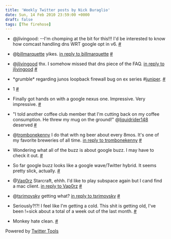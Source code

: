 ```yaml
---
title: 'Weekly Twitter posts by Nick Buraglio'
date: Sun, 14 Feb 2010 23:59:00 +0000
draft: false
tags: [The firehose]
---
```


  
*   @jlivingood: --I'm chomping at the bit for this!!! I'd be interested to know how comcast handling dns WRT google opt in v6. [#](http://twitter.com/buraglio/statuses/8853665407)
  
*   @[billmarquette](http://twitter.com/billmarquette) yikes. [in reply to billmarquette](http://twitter.com/billmarquette/statuses/8838951190) [#](http://twitter.com/buraglio/statuses/8853687170)
  
*   @[jlivingood](http://twitter.com/jlivingood) thx. I somehow missed that dns piece of the FAQ. [in reply to jlivingood](http://twitter.com/jlivingood/statuses/8865360024) [#](http://twitter.com/buraglio/statuses/8886069470)
  
*   \*grumble\* regarding junos loopback firewall bug on ex series #[juniper](http://search.twitter.com/search?q=%23juniper). [#](http://twitter.com/buraglio/statuses/8886226502)
  
*   1 [#](http://twitter.com/buraglio/statuses/8969250193)
  
*   Finally got hands on with a google nexus one. Impressive. Very impressive. [#](http://twitter.com/buraglio/statuses/9008542847)
  
*   "I told another coffee club member that I'm cutting back on my coffee consumption. He threw my mug on the ground!" @[liquidrider148](http://twitter.com/liquidrider148) deserved [#](http://twitter.com/buraglio/statuses/9020856435)
  
*   @[trombonekenny](http://twitter.com/trombonekenny) I do that with ng beer about every 8mos. It's one of my favorite breweries of all time. [in reply to trombonekenny](http://twitter.com/trombonekenny/statuses/9028977925) [#](http://twitter.com/buraglio/statuses/9031344333)
  
*   Wondering what all of the buzz is about google buzz. I may have to check it out. [#](http://twitter.com/buraglio/statuses/9066324326)
  
*   So far google buzz looks like a google wave/Twitter hybrid. It seems pretty slick, actually. [#](http://twitter.com/buraglio/statuses/9068660922)
  
*   @[Vap0rz](http://twitter.com/Vap0rz) Starcraft, ehhh. I'd like to play subspace again but I cand find a mac client. [in reply to Vap0rz](http://twitter.com/Vap0rz/statuses/9067564364) [#](http://twitter.com/buraglio/statuses/9068699517)
  
*   @[tsrimovsky](http://twitter.com/tsrimovsky) getting what? [in reply to tsrimovsky](http://twitter.com/tsrimovsky/statuses/9068932504) [#](http://twitter.com/buraglio/statuses/9077731522)
  
*   Seriously?!?! I feel like I'm getting a cold. This shit is getting old, I've been !=sick about a total of a week out of the last month. [#](http://twitter.com/buraglio/statuses/9101377437)
  
*   Monkey hate clean. [#](http://twitter.com/buraglio/statuses/9102947147)
  

  

Powered by [Twitter Tools](http://alexking.org/projects/wordpress)